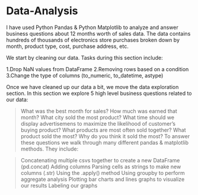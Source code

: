 # Data-Analysis
I have used Python Pandas & Python Matplotlib to analyze and answer business questions about 12 months worth of sales data. The data contains hundreds of thousands of electronics store purchases broken down by month, product type, cost, purchase address, etc.

We start by cleaning our data. Tasks during this section include:

1.Drop NaN values from DataFrame
2.Removing rows based on a condition
3.Change the type of columns (to_numeric, to_datetime, astype)

Once we have cleaned up our data a bit, we move the data exploration section. In this section we explore 5 high level business questions related to our data:

>What was the best month for sales? How much was earned that month?
>What city sold the most product?
>What time should we display advertisemens to maximize the likelihood of customer’s buying product?
>What products are most often sold together?
>What product sold the most? Why do you think it sold the most?
To answer these questions we walk through many different pandas & matplotlib methods. They include:

>Concatenating multiple csvs together to create a new DataFrame (pd.concat)
>Adding columns
>Parsing cells as strings to make new columns (.str)
>Using the .apply() method
>Using groupby to perform aggregate analysis
>Plotting bar charts and lines graphs to visualize our results
>Labeling our graphs

